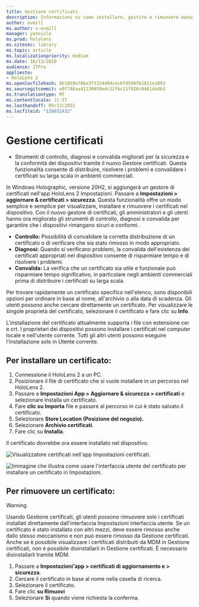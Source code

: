 ```yaml
---
title: Gestione certificati
description: Informazioni su come installare, gestire e rimuovere manualmente i certificati HoloLens 2 dispositivi di realtà mista.
author: evmill
ms.author: v-evmill
manager: yannisle
ms.prod: hololens
ms.sitesec: library
ms.topic: article
ms.localizationpriority: medium
ms.date: 10/13/2020
audience: ITPro
appliesto:
- HoloLens 2
ms.openlocfilehash: 8b1869e786e3f3324494cecbfd596f61811e1893
ms.sourcegitcommit: e9f746aa41139859edc12fbc21f926c9461da4b3
ms.translationtype: MT
ms.contentlocale: it-IT
ms.lasthandoff: 09/13/2021
ms.locfileid: "126032432"
---
```

# <a name="certificate-manager"></a>Gestione certificati

- Strumenti di controllo, diagnosi e convalida migliorati per la sicurezza e la conformità dei dispositivi tramite il nuovo Gestore certificati. Questa funzionalità consente di distribuire, risolvere i problemi e convalidare i certificati su larga scala in ambienti commerciali.

In Windows Holographic, versione 20H2, si aggiungerà un gestore di certificati nell'app HoloLens 2 Impostazioni. Passare a **Impostazioni > aggiornare & certificati > sicurezza**. Questa funzionalità offre un modo semplice e semplice per visualizzare, installare e rimuovere i certificati nel dispositivo. Con il nuovo gestore di certificati, gli amministratori e gli utenti hanno ora migliorato gli strumenti di controllo, diagnosi e convalida per garantire che i dispositivi rimangano sicuri e conformi. 

-   **Controllo:** Possibilità di convalidare la corretta distribuzione di un certificato o di verificare che sia stato rimosso in modo appropriato. 
-   **Diagnosi:** Quando si verificano problemi, la convalida dell'esistenza dei certificati appropriati nel dispositivo consente di risparmiare tempo e di risolvere i problemi. 
-   **Convalida:** La verifica che un certificato sia utile e funzionale può risparmiare tempo significativo, in particolare negli ambienti commerciali prima di distribuire i certificati su larga scala.

Per trovare rapidamente un certificato specifico nell'elenco, sono disponibili opzioni per ordinare in base al nome, all'archivio o alla data di scadenza. Gli utenti possono anche cercare direttamente un certificato. Per visualizzare le singole proprietà del certificato, selezionare il certificato e fare clic su **Info**. 

L'installazione del certificato attualmente supporta i file con estensione cer e crt. I proprietari dei dispositivi possono installare i certificati nel computer locale e nell'utente corrente.  Tutti gli altri utenti possono eseguire l'installazione solo in Utente corrente.

## <a name="to-install-a-certificate"></a>Per installare un certificato: 

1.  Connessione il HoloLens 2 a un PC.
1.  Posizionare il file di certificato che si vuole installare in un percorso nel HoloLens 2.
1.  Passare a **Impostazioni App > Aggiornare & sicurezza > certificati** e selezionare Installa un certificato.
1.  Fare **clic su Importa** file e passare al percorso in cui è stato salvato il certificato.
1.  Selezionare **Store Location (Posizione del negozio).**
1.  Selezionare **Archivio certificati**.
1.  Fare clic su **Installa**.

Il certificato dovrebbe ora essere installato nel dispositivo.

![Visualizzatore certificati nell'app Impostazioni certificati.](images/certificate-viewer-device.jpg)

![Immagine che illustra come usare l'interfaccia utente del certificato per installare un certificato in Impostazioni.](images/certificate-device-install.jpg)

## <a name="to-remove-a-certificate"></a>Per rimuovere un certificato:

> [!WARNING]
> Usando Gestione certificati, gli utenti possono rimuovere solo i certificati installati direttamente dall'interfaccia Impostazioni interfaccia utente. Se un certificato è stato installato con altri mezzi, deve essere rimosso anche dallo stesso meccanismo e non può essere rimosso da Gestione certificati. Anche se è possibile visualizzare i certificati distribuiti da MDM in Gestione certificati, non è possibile disinstallarli in Gestione certificati. È necessario disinstallarli tramite MDM.

1. Passare a **Impostazioni'app > certificati di aggiornamento e > sicurezza**.
1. Cercare il certificato in base al nome nella casella di ricerca.
1. Selezionare il certificato.
1. Fare clic **su Rimuovi**
1. Selezionare **Sì** quando viene richiesta la conferma.

